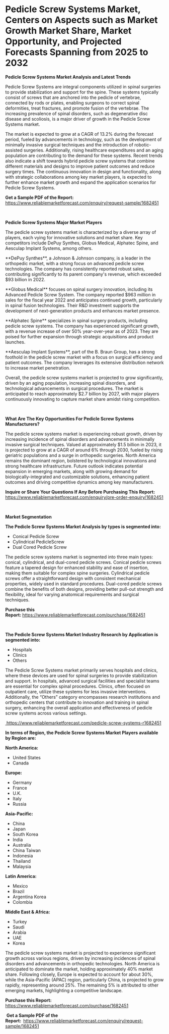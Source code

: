 <p><h1>Pedicle Screw Systems Market, Centers on Aspects such as Market Growth Market Share, Market Opportunity, and Projected Forecasts Spanning from 2025 to 2032</h1></p><p><strong>Pedicle Screw Systems Market Analysis and Latest Trends</strong></p>
<p><p>Pedicle Screw Systems are integral components utilized in spinal surgeries to provide stabilization and support for the spine. These systems typically consist of screws that are anchored into the pedicle of vertebrae, connected by rods or plates, enabling surgeons to correct spinal deformities, treat fractures, and promote fusion of the vertebrae. The increasing prevalence of spinal disorders, such as degenerative disc disease and scoliosis, is a major driver of growth in the Pedicle Screw Systems market.</p><p>The market is expected to grow at a CAGR of 13.2% during the forecast period, fueled by advancements in technology, such as the development of minimally invasive surgical techniques and the introduction of robotic-assisted surgeries. Additionally, rising healthcare expenditures and an aging population are contributing to the demand for these systems. Recent trends also indicate a shift towards hybrid pedicle screw systems that combine different materials and designs to improve patient outcomes and reduce surgery times. The continuous innovation in design and functionality, along with strategic collaborations among key market players, is expected to further enhance market growth and expand the application scenarios for Pedicle Screw Systems.</p></p>
<p><strong>Get a Sample PDF of the Report:&nbsp;</strong> <a href="https://www.reliablemarketforecast.com/enquiry/request-sample/1682451?utm_campaign=2516&utm_medium=2&utm_source=Github&utm_content=ia&utm_term=19042025&utm_id=pedicle-screw-systems">https://www.reliablemarketforecast.com/enquiry/request-sample/1682451</a></p>
<p>&nbsp;</p>
<p><strong>Pedicle Screw Systems Major Market Players</strong></p>
<p><p>The pedicle screw systems market is characterized by a diverse array of players, each vying for innovative solutions and market share. Key competitors include DePuy Synthes, Globus Medical, Alphatec Spine, and Aesculap Implant Systems, among others.</p><p>**DePuy Synthes**, a Johnson & Johnson company, is a leader in the orthopedic market, with a strong focus on advanced pedicle screw technologies. The company has consistently reported robust sales, contributing significantly to its parent company's revenue, which exceeded $93 billion in 2022. </p><p>**Globus Medical** focuses on spinal surgery innovation, including its Advanced Pedicle Screw System. The company reported $963 million in sales for the fiscal year 2022 and anticipates continued growth, particularly in spinal fusion technologies. Their R&D investment supports the development of next-generation products and enhances market presence.</p><p>**Alphatec Spine** specializes in spinal surgery products, including pedicle screw systems. The company has experienced significant growth, with a revenue increase of over 50% year-over-year as of 2023. They are poised for further expansion through strategic acquisitions and product launches.</p><p>**Aesculap Implant Systems**, part of the B. Braun Group, has a strong foothold in the pedicle screw market with a focus on surgical efficiency and patient outcomes. The company leverages its extensive distribution network to increase market penetration.</p><p>Overall, the pedicle screw systems market is projected to grow significantly, driven by an aging population, increasing spinal disorders, and technological advancements in surgical procedures. The market is anticipated to reach approximately $2.7 billion by 2027, with major players continuously innovating to capture market share amidst rising competition.</p></p>
<p>&nbsp;</p>
<p><strong>What Are The Key Opportunities For Pedicle Screw Systems Manufacturers?</strong></p>
<p><p>The pedicle screw systems market is experiencing robust growth, driven by increasing incidence of spinal disorders and advancements in minimally invasive surgical techniques. Valued at approximately $1.5 billion in 2023, it is projected to grow at a CAGR of around 6% through 2030, fueled by rising geriatric populations and a surge in orthopedic surgeries. North America remains the dominant region, bolstered by technological innovations and strong healthcare infrastructure. Future outlook indicates potential expansion in emerging markets, along with growing demand for biologically-integrated and customizable solutions, enhancing patient outcomes and driving competitive dynamics among key manufacturers.</p></p>
<p><strong>Inquire or Share Your Questions If Any Before Purchasing This Report:</strong> <a href="https://www.reliablemarketforecast.com/enquiry/pre-order-enquiry/1682451?utm_campaign=2516&utm_medium=2&utm_source=Github&utm_content=ia&utm_term=19042025&utm_id=pedicle-screw-systems">https://www.reliablemarketforecast.com/enquiry/pre-order-enquiry/1682451</a></p>
<p>&nbsp;</p>
<p><strong>Market Segmentation</strong></p>
<p><strong>The Pedicle Screw Systems Market Analysis by types is segmented into:</strong></p>
<p><ul><li>Conical Pedicle Screw</li><li>Cylindrical PedicleScrew</li><li>Dual Cored Pedicle Screw</li></ul></p>
<p><p>The pedicle screw systems market is segmented into three main types: conical, cylindrical, and dual-cored pedicle screws. Conical pedicle screws feature a tapered design for enhanced stability and ease of insertion, making them suitable for complex spine surgeries. Cylindrical pedicle screws offer a straightforward design with consistent mechanical properties, widely used in standard procedures. Dual-cored pedicle screws combine the benefits of both designs, providing better pull-out strength and flexibility, ideal for varying anatomical requirements and surgical techniques.</p></p>
<p><strong>Purchase this Report:&nbsp;</strong><a href="https://www.reliablemarketforecast.com/purchase/1682451?utm_campaign=2516&utm_medium=2&utm_source=Github&utm_content=ia&utm_term=19042025&utm_id=pedicle-screw-systems">https://www.reliablemarketforecast.com/purchase/1682451</a></p>
<p>&nbsp;</p>
<p><strong>The Pedicle Screw Systems Market Industry Research by Application is segmented into:</strong></p>
<p><ul><li>Hospitals</li><li>Clinics</li><li>Others</li></ul></p>
<p><p>The Pedicle Screw Systems market primarily serves hospitals and clinics, where these devices are used for spinal surgeries to provide stabilization and support. In hospitals, advanced surgical facilities and specialist teams are essential for complex spinal procedures. Clinics, often focused on outpatient care, utilize these systems for less invasive interventions. Additionally, the “Others” category encompasses research institutions and orthopedic centers that contribute to innovation and training in spinal surgery, enhancing the overall application and effectiveness of pedicle screw systems across various settings.</p></p>
<p><a href="https://www.reliablemarketforecast.com/pedicle-screw-systems-r1682451?utm_campaign=2516&utm_medium=2&utm_source=Github&utm_content=ia&utm_term=19042025&utm_id=pedicle-screw-systems">&nbsp;https://www.reliablemarketforecast.com/pedicle-screw-systems-r1682451</a></p>
<p><strong>In terms of Region, the Pedicle Screw Systems Market Players available by Region are:</strong></p>
<p>
    <p> <strong> North America: </strong>
        <ul>
            <li>United States</li>
            <li>Canada</li>
        </ul>
        </p> 
    <p> <strong> Europe: </strong>
        <ul>
            <li>Germany</li>
            <li>France</li>
            <li>U.K.</li>
            <li>Italy</li>
            <li>Russia</li>
        </ul>
        </p> 
    <p> <strong> Asia-Pacific: </strong>
        <ul>
            <li>China</li>
            <li>Japan</li>
            <li>South Korea</li>
            <li>India</li>
            <li>Australia</li>
            <li>China Taiwan</li>
            <li>Indonesia</li>
            <li>Thailand</li>
            <li>Malaysia</li>
        </ul>
        </p> 
    <p> <strong> Latin America: </strong>
        <ul>
            <li>Mexico</li>
            <li>Brazil</li>
            <li>Argentina Korea</li>
            <li>Colombia</li>
        </ul>
        </p> 
    <p> <strong> Middle East & Africa: </strong>
        <ul>
            <li>Turkey</li>
            <li>Saudi</li>
            <li>Arabia</li>
            <li>UAE</li>
            <li>Korea</li>
        </ul>
    </p>
    </p>
<p><p>The pedicle screw systems market is projected to experience significant growth across various regions, driven by increasing incidences of spinal disorders and advancements in orthopedic technologies. North America is anticipated to dominate the market, holding approximately 40% market share. Following closely, Europe is expected to account for about 30%, while the Asia-Pacific (APAC) region, particularly China, is projected to grow rapidly, representing around 25%. The remaining 5% is attributed to other emerging markets, highlighting a competitive landscape.</p></p>
<p><strong>Purchase this Report: </strong><a href="https://www.reliablemarketforecast.com/purchase/1682451?utm_campaign=2516&utm_medium=2&utm_source=Github&utm_content=ia&utm_term=19042025&utm_id=pedicle-screw-systems">https://www.reliablemarketforecast.com/purchase/1682451</a></p>
<p>&nbsp;<strong>Get a Sample PDF of the Report:&nbsp;&nbsp;</strong><a href="https://www.reliablemarketforecast.com/enquiry/request-sample/1682451?utm_campaign=2516&utm_medium=2&utm_source=Github&utm_content=ia&utm_term=19042025&utm_id=pedicle-screw-systems">https://www.reliablemarketforecast.com/enquiry/request-sample/1682451</a></p>
<p><strong></strong></p>
<p><p></p><p></p><p></p></p>